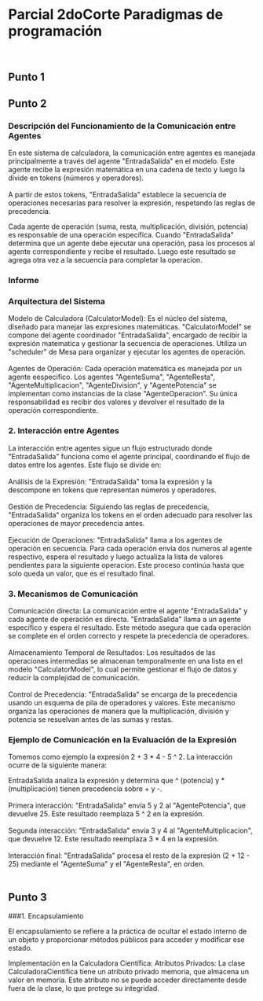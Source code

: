 # Parcial 2doCorte Paradigmas de programación <br> <br>

## Punto 1
## Punto 2
### Descripción del Funcionamiento de la Comunicación entre Agentes
En este sistema de calculadora, la comunicación entre agentes es manejada principalmente a través del agente "EntradaSalida" en el modelo. Este agente recibe la expresión matemática en una cadena de texto y luego la divide en tokens (números y operadores). <br> <br>
A partir de estos tokens, "EntradaSalida" establece la secuencia de operaciones necesarias para resolver la expresión, respetando las reglas de precedencia.

Cada agente de operación (suma, resta, multiplicación, división, potencia) es responsable de una operación específica. Cuando "EntradaSalida" determina que un agente debe ejecutar una operación, pasa los procesos al agente correspondiente y recibe el resultado. Luego este resultado se agrega otra vez a la secuencia para completar la operacion.
### Informe
### Arquitectura del Sistema

Modelo de Calculadora (CalculatorModel): Es el núcleo del sistema, diseñado para manejar las expresiones matemáticas. "CalculatorModel" se compone del agente coordinador "EntradaSalida", encargado de recibir la expresión matematica y gestionar la secuencia de operaciones. Utiliza un "scheduler" de Mesa para organizar y ejecutar los agentes de operación. <br> <br>
    Agentes de Operación: Cada operación matemática es manejada por un agente eespecifico. Los agentes "AgenteSuma", "AgenteResta", "AgenteMultiplicacion", "AgenteDivision", y "AgentePotencia" se implementan como instancias de la clase "AgenteOperacion". Su única responsabilidad es recibir dos valores y devolver el resultado de la operación correspondiente.

### 2. Interacción entre Agentes

La interacción entre agentes sigue un flujo estructurado donde "EntradaSalida" funciona como el agente principal, coordinando el flujo de datos entre los agentes. Este flujo se divide en: <br> <br>
        Análisis de la Expresión: "EntradaSalida" toma la expresión y la descompone en tokens que representan números y operadores. <br> <br>
        Gestión de Precedencia: Siguiendo las reglas de precedencia, "EntradaSalida" organiza los tokens en el orden adecuado para resolver las operaciones de mayor precedencia antes. <br> <br>
        Ejecución de Operaciones: "EntradaSalida" llama a los agentes de operación en secuencia. Para cada operación envía dos numeros al agente respectivo, espera el resultado y luego actualiza la lista de valores pendientes para la siguiente operacion. Este proceso continúa hasta que solo queda un valor, que es el resultado final.

### 3. Mecanismos de Comunicación

Comunicación directa: La comunicación entre el agente "EntradaSalida" y cada agente de operación es directa. "EntradaSalida" llama a un agente específico y espera el resultado. Este método asegura que cada operación se complete en el orden correcto y respete la precedencia de operadores. <br> <br>
    Almacenamiento Temporal de Resultados: Los resultados de las operaciones intermedias se almacenan temporalmente en una lista en el modelo "CalculatorModel", lo cual permite gestionar el flujo de datos y reducir la complejidad de comunicación. <br> <br>
    Control de Precedencia: "EntradaSalida" se encarga de la precedencia usando un esquema de pila de operadores y valores. Este mecanismo organiza las operaciones de manera que la multiplicación, división y potencia se resuelvan antes de las sumas y restas.

### Ejemplo de Comunicación en la Evaluación de la Expresión

Tomemos como ejemplo la expresión 2 + 3 * 4 - 5 ^ 2. La interacción ocurre de la siguiente manera:

EntradaSalida analiza la expresión y determina que ^ (potencia) y * (multiplicación) tienen precedencia sobre + y -.<br> <br>
    Primera interacción:
        "EntradaSalida" envía 5 y 2 al "AgentePotencia", que devuelve 25.
        Este resultado reemplaza 5 ^ 2 en la expresión.<br> <br>
    Segunda interacción:
        "EntradaSalida" envía 3 y 4 al "AgenteMultiplicacion", que devuelve 12.
        Este resultado reemplaza 3 * 4 en la expresión.<br> <br>
    Interacción final:
        "EntradaSalida" procesa el resto de la expresión (2 + 12 - 25) mediante el "AgenteSuma" y el "AgenteResta", en orden.<br> <br>

## Punto 3

###1. Encapsulamiento

El encapsulamiento se refiere a la práctica de ocultar el estado interno de un objeto y proporcionar métodos públicos para acceder y modificar ese estado.

Implementación en la Calculadora Científica:
Atributos Privados: La clase CalculadoraCientifica tiene un atributo privado memoria, que almacena un valor en memoria. Este atributo no se puede acceder directamente desde fuera de la clase, lo que protege su integridad.
